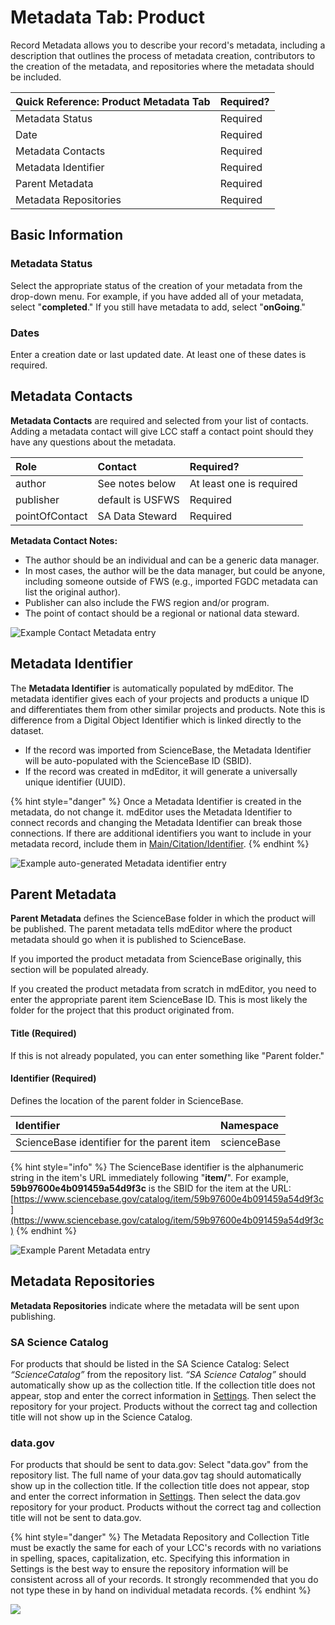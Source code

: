 # Metadata Tab: Product

Record Metadata allows you to describe your record's metadata, including a description that outlines the process of metadata creation, contributors to the creation of the metadata, and repositories where the metadata should be included.

| **Quick Reference: Product Metadata Tab** | Required? |
| :--- | :--- |
| Metadata Status | Required |
| Date | Required |
| Metadata Contacts | Required |
| Metadata Identifier | Required |
| Parent Metadata | Required |
| Metadata Repositories | Required |

## Basic Information

### Metadata Status

Select the appropriate status of the creation of your metadata from the drop-down menu. For example, if you have added all of your metadata, select "**completed**." If you still have metadata to add, select "**onGoing**."

### Dates

Enter a creation date or last updated date.  At least one of these dates is required.

## Metadata Contacts

**Metadata Contacts** are required and selected from your list of contacts. Adding a metadata contact will give LCC staff a contact point should they have any questions about the metadata.

| Role | Contact | Required? |
| :--- | :--- | :--- |
| author | See notes below | At least one is required |
| publisher | default is USFWS  | Required |
| pointOfContact | SA Data Steward | Required |

**Metadata Contact Notes:**

* The author should be an individual and can be a generic data manager.
* In most cases, the author will be the data manager, but could be anyone, including someone outside of FWS \(e.g., imported FGDC metadata can list the original author\).
* Publisher can also include the FWS region and/or program.
* The point of contact should be a regional or national data steward.

![Example Contact Metadata entry](../../.gitbook/assets/image%20%2823%29.png)

## Metadata Identifier

The **Metadata Identifier** is automatically populated by mdEditor. The metadata identifier gives each of your projects and products a unique ID and differentiates them from other similar projects and products.  Note this is difference from a Digital Object Identifier which is linked directly to the dataset.

* If the record was imported from ScienceBase, the Metadata Identifier will be auto-populated with the ScienceBase ID \(SBID\).
* If the record was created in mdEditor, it will generate a universally unique identifier \(UUID\).

{% hint style="danger" %}
Once a Metadata Identifier is created in the metadata, do not change it. mdEditor uses the Metadata Identifier to connect records and changing the Metadata Identifier can break those connections. If there are additional identifiers you want to include in your metadata record, include them in [Main/Citation/Identifier](./#identifier-best-practice).
{% endhint %}

![Example auto-generated Metadata identifier entry](../../.gitbook/assets/image%20%2821%29.png)

## Parent Metadata

**Parent Metadata** defines the ScienceBase folder in which the product will be published. The parent metadata tells mdEditor where the product metadata should go when it is published to ScienceBase.

If you imported the product metadata from ScienceBase originally, this section will be populated already.

If you created the product metadata from scratch in mdEditor, you need to enter the appropriate parent item ScienceBase ID. This is most likely the folder for the project that this product originated from.

#### Title \(Required\)

If this is not already populated, you can enter something like "Parent folder."

#### Identifier \(Required\)

Defines the location of the parent folder in ScienceBase.

| Identifier | Namespace |
| :--- | :--- |
| ScienceBase identifier for the parent item | scienceBase |

{% hint style="info" %}
The ScienceBase identifier is the alphanumeric string in the item's URL immediately following "**item/**". For example, **59b97600e4b091459a54d9f3c** is the SBID for the item at the URL: [https://www.sciencebase.gov/catalog/item/59b97600e4b091459a54d9f3c](https://www.sciencebase.gov/catalog/item/59b97600e4b091459a54d9f3c)
{% endhint %}

![Example Parent Metadata entry ](../../.gitbook/assets/image%20%2819%29.png)

## Metadata Repositories

**Metadata Repositories** indicate where the metadata will be sent upon publishing.

### SA Science Catalog

For products that should be listed in the SA Science Catalog: Select _“ScienceCatalog”_ from the repository list. _“SA Science Catalog”_ should automatically show up as the collection title. If the collection title does not appear, stop and enter the correct information in [Settings](../../settings.md). Then select the repository for your project. Products without the correct tag and collection title will not show up in the Science Catalog.  

### data.gov

For products that should be sent to data.gov: Select "data.gov" from the repository list. The full name of your data.gov tag should automatically show up in the collection title. If the collection title does not appear, stop and enter the correct information in [Settings](../../settings.md). Then select the data.gov repository for your product. Products without the correct tag and collection title will not be sent to data.gov.

{% hint style="danger" %}
The Metadata Repository and Collection Title must be exactly the same for each of your LCC's records with no variations in spelling, spaces, capitalization, etc. Specifying this information in Settings is the best way to ensure the repository information will be consistent across all of your records. It strongly recommended that you do not type these in by hand on individual metadata records.
{% endhint %}

![](../../.gitbook/assets/product_metadata.png)

